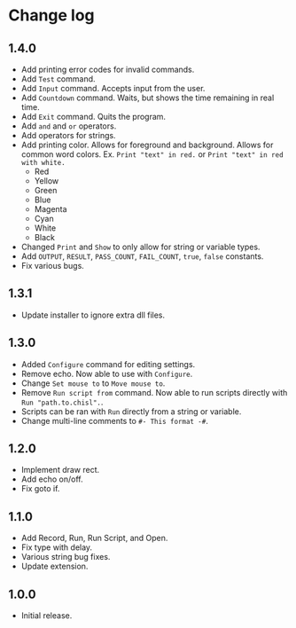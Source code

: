 # Change log

## 1.4.0
- Add printing error codes for invalid commands.
- Add `Test` command.
- Add `Input` command. Accepts input from the user.
- Add `Countdown` command. Waits, but shows the time remaining in real time.
- Add `Exit` command. Quits the program.
- Add `and` and `or` operators.
- Add operators for strings.
- Add printing color. Allows for foreground and background. Allows for common word colors. Ex. `Print "text" in red.` or `Print "text" in red with white.`
  - Red
  - Yellow
  - Green
  - Blue
  - Magenta
  - Cyan
  - White
  - Black
- Changed `Print` and `Show` to only allow for string or variable types.
- Add `OUTPUT`, `RESULT`, `PASS_COUNT`, `FAIL_COUNT`, `true`, `false` constants.
- Fix various bugs.

## 1.3.1
- Update installer to ignore extra dll files.

## 1.3.0
- Added `Configure` command for editing settings.
- Remove echo. Now able to use with `Configure`.
- Change `Set mouse to` to `Move mouse to`.
- Remove `Run script from` command. Now able to run scripts directly with `Run "path.to.chisl".`.
- Scripts can be ran with `Run` directly from a string or variable.
- Change multi-line comments to `#- This format -#`.

## 1.2.0
- Implement draw rect.
- Add echo on/off.
- Fix goto if.

## 1.1.0
- Add Record, Run, Run Script, and Open.
- Fix type with delay.
- Various string bug fixes.
- Update extension.

## 1.0.0
- Initial release.
